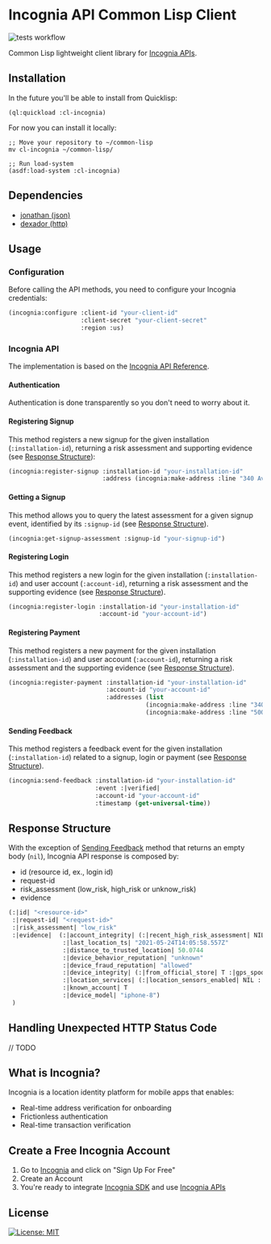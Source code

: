 # Incognia API Common Lisp Client
![tests workflow](https://github.com/alangalvino/incognia-wrapper/workflows/.github/workflows/tests.yml/badge.svg)

Common Lisp lightweight client library for [Incognia APIs](https://dash.incognia.com/api-reference).

## Installation

In the future you'll be able to install from Quicklisp:

```
(ql:quickload :cl-incognia)
```

For now you can install it locally:

```
;; Move your repository to ~/common-lisp
mv cl-incognia ~/common-lisp/

;; Run load-system
(asdf:load-system :cl-incognia)
```

## Dependencies

- [jonathan (json)](https://github.com/Rudolph-Miller/jonathan)
- [dexador (http)](https://github.com/fukamachi/dexador)

## Usage

### Configuration

Before calling the API methods, you need to configure your Incognia credentials:

```lisp
(incognia:configure :client-id "your-client-id"
                    :client-secret "your-client-secret"
                    :region :us)
```

### Incognia API

The implementation is based on the [Incognia API Reference](https://dash.incognia.com/api-reference).

#### Authentication

Authentication is done transparently so you don't need to worry about it.

#### Registering Signup

This method registers a new signup for the given installation (`:installation-id`), returning a risk assessment and supporting evidence (see [Response Structure](#response-structure)):

```lisp
(incognia:register-signup :installation-id "your-installation-id"
                          :address (incognia:make-address :line "340 Avenue, CA")
```

#### Getting a Signup

This method allows you to query the latest assessment for a given signup event, identified by its `:signup-id` (see [Response Structure](#response-structure)).

```lisp
(incognia:get-signup-assessment :signup-id "your-signup-id")
```

#### Registering Login

This method registers a new login for the given installation (`:installation-id`) and user account (`:account-id`), returning a risk assessment and the supporting evidence (see [Response Structure](#response-structure)).

```lisp
(incognia:register-login :installation-id "your-installation-id"
                         :account-id "your-account-id")
```

#### Registering Payment

This method registers a new payment for the given installation (`:installation-id`) and user account (`:account-id`), returning a risk assessment and the supporting evidence (see [Response Structure](#response-structure)).

```lisp
(incognia:register-payment :installation-id "your-installation-id"
                           :account-id "your-account-id"
                           :addresses (list
                                      (incognia:make-address :line "340 Avenue, CA" :type :|home|)
                                      (incognia:make-address :line "500 Street, CA" :type :|billing|)))
```

#### Sending Feedback

This method registers a feedback event for the given installation (`:installation-id`) related to a signup, login or payment (see [Response Structure](#response-structure)).

```lisp
(incognia:send-feedback :installation-id "your-installation-id"
                        :event :|verified|
                        :account-id "your-account-id"
                        :timestamp (get-universal-time))
```

## Response Structure

With the exception of [Sending Feedback](#sending-feedback) method that returns an empty body (`nil`), Incognia API response is composed by:

- id (resource id, ex., login id)
- request-id
- risk_assessment (low_risk, high_risk or unknow_risk)
- evidence

```lisp
(:|id| "<resource-id>"
 :|request-id| "<request-id>"
 :|risk_assessment| "low_risk"
 :|evidence|  (:|account_integrity| (:|recent_high_risk_assessment| NIL)
               :|last_location_ts| "2021-05-24T14:05:58.557Z"
               :|distance_to_trusted_location| 50.0744
               :|device_behavior_reputation| "unknown"
               :|device_fraud_reputation| "allowed"
               :|device_integrity| (:|from_official_store| T :|gps_spoofing| NIL :|emulator| NIL :|probable_root| NIL)
               :|location_services| (:|location_sensors_enabled| NIL :|location_permission_enabled| NIL)
               :|known_account| T
               :|device_model| "iphone-8")
 )
```



## Handling Unexpected HTTP Status Code

// TODO

## What is Incognia?

Incognia is a location identity platform for mobile apps that enables:

- Real-time address verification for onboarding
- Frictionless authentication
- Real-time transaction verification

## Create a Free Incognia Account

1. Go to [Incognia](https://www.incognia.com/) and click on "Sign Up For Free"
2. Create an Account
3. You're ready to integrate [Incognia SDK](https://docs.incognia.com/sdk/getting-started) and use [Incognia APIs](https://dash.incognia.com/api-reference)

## License

 [![License: MIT](https://img.shields.io/badge/License-MIT-yellow.svg)](https://opensource.org/licenses/MIT)

